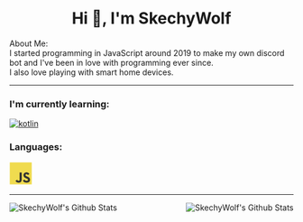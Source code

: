 <h1 align="center">Hi 👋, I'm SkechyWolf</h1>

<p align="left">
About Me:
<br>
I started programming in JavaScript around 2019 to make my own discord bot and I've been in love with programming ever since.
<br>
I also love playing with smart home devices.
</p>
<hr>
<h3 align="left">I'm currently learning:</h3>
<a href="https://kotlinlang.org" target="_blank" rel="noreferrer" title="Kotlin"> <img src="https://www.vectorlogo.zone/logos/kotlinlang/kotlinlang-icon.svg" alt="kotlin" width="40" height="40"/> </a>
<h3 align="left">Languages:</h3>
<p align="left"> 
<a href="https://developer.mozilla.org/en-US/docs/Web/JavaScript" target="_blank" rel="noreferrer" title="JavaScript"> <img src="https://raw.githubusercontent.com/devicons/devicon/master/icons/javascript/javascript-original.svg" alt="javascript" width="40" height="40"/></a>
</p>
<hr>
<div>
<img align="right" alt="SkechyWolf's Github Stats" src="https://github-readme-stats.vercel.app/api/top-langs?username=SkechyWolf&show_icons=true&hide_border=true&layout=compact&theme=city_lights">
<img align="left" alt="SkechyWolf's Github Stats" src="https://github-readme-stats.vercel.app/api?username=SkechyWolf&show_icons=true&hide_border=true&theme=city_lights">
</div>
